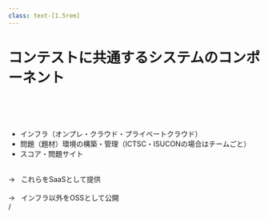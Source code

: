 ```yaml
---
class: text-[1.5rem]
---
```


# コンテストに共通するシステムのコンポーネント

<br />
<br />
<br />

- インフラ（オンプレ・クラウド・プライベートクラウド）
- 問題（題材）環境の構築・管理（ICTSC・ISUCONの場合はチームごと）
- スコア・問題サイト

<br />

<div class="text-3xl text-[red]">
<div v-click="1">
→&nbsp;&nbsp;
これらを<span class="text-5xl">SaaS</span>として提供
</div>
<br />
<div v-click="2">
→&nbsp;&nbsp;
インフラ以外を<span class="text-5xl">OSS</span>として公開
</div>
</div>

<div
  class="absolute bottom-[1rem] right-[1rem] text-[1rem] z-20"
>
  <SlideCurrentNo /> / <SlidesTotal />
</div>

<!--
Note
-->